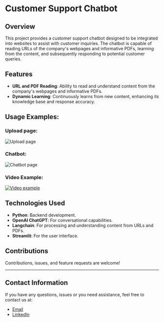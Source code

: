 
# Customer Support Chatbot

## Overview
This project provides a customer support chatbot designed to be integrated into websites to assist with customer inquiries. The chatbot is capable of reading URLs of the company's webpages and informative PDFs, learning from the content, and subsequently responding to potential customer queries.

## Features
- **URL and PDF Reading**: Ability to read and understand content from the company's webpages and informative PDFs.
- **Dynamic Learning**: Continuously learns from new content, enhancing its knowledge base and response accuracy.

## Usage Examples:
### Upload page:
![Upload page](https://user-images.githubusercontent.com/74673031/265263875-879144a7-b76e-4213-8362-e0fdaae89acf.png)

### Chatbot:
![Chatbot page](https://user-images.githubusercontent.com/74673031/265263854-88e7c850-676e-4a26-a372-af029e5239c4.png)

### Video Example:

[![Video example](https://user-images.githubusercontent.com/74673031/265264827-c6d02320-0960-4ad5-a947-edd9ef74f558.png)](https://youtu.be/gaQz58G14tI)



## Technologies Used
- **Python**: Backend development.
- **OpenAI ChatGPT**: For conversational capabilities.
- **Langchain**: For processing and understanding content from URLs and PDFs.
- **Streamlit**: For the user interface.


## Contributions
Contributions, issues, and feature requests are welcome! 

---

## Contact Information
If you have any questions, issues or you need assistance, feel free to contact us at:

* [Email](mailto:luisalarconriva@gmail.com)
* [LinkedIn](https://www.linkedin.com/in/luis-alarc%C3%B3n-de-la-lastra-810113122/)
